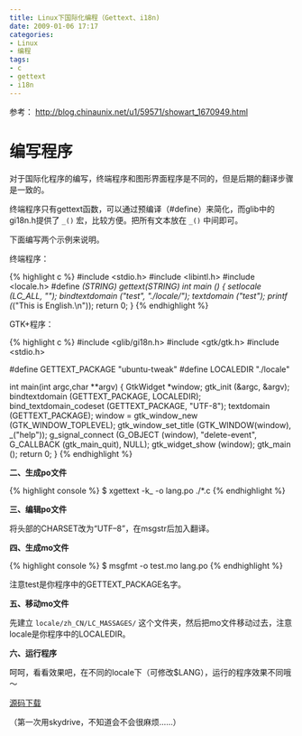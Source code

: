 ```yaml
---
title: Linux下国际化编程（Gettext、i18n)
date: 2009-01-06 17:17
categories:
- Linux
- 编程
tags:
- c
- gettext
- i18n
---
```


参考： <http://blog.chinaunix.net/u1/59571/showart_1670949.html>

编写程序
========

对于国际化程序的编写，终端程序和图形界面程序是不同的，但是后期的翻译步骤是一致的。

终端程序只有gettext函数，可以通过预编译（\#define）来简化，而glib中的gi18n.h提供了
`_()` 宏，比较方便。把所有文本放在 `_()` 中间即可。

下面编写两个示例来说明。

终端程序：

{% highlight c %}
#include <stdio.h>
#include <libintl.h>
#include <locale.h>
#define _(STRING) gettext(STRING)
int main () {
    setlocale (LC_ALL, "");
    bindtextdomain ("test", "./locale/");
    textdomain ("test");
    printf (_("This is English.\n"));
    return 0;
}
{% endhighlight %}

GTK+程序：

{% highlight c %}
#include <glib/gi18n.h>
#include <gtk/gtk.h>
#include <stdio.h>

#define GETTEXT_PACKAGE "ubuntu-tweak"
#define LOCALEDIR "./locale"

int main(int argc,char **argv)
{
    GtkWidget *window;
    gtk_init (&argc, &argv);
    bindtextdomain (GETTEXT_PACKAGE, LOCALEDIR);
    bind_textdomain_codeset (GETTEXT_PACKAGE, "UTF-8");
    textdomain (GETTEXT_PACKAGE);
    window = gtk_window_new (GTK_WINDOW_TOPLEVEL);
    gtk_window_set_title (GTK_WINDOW(window), _("help"));
    g_signal_connect (G_OBJECT (window), "delete-event", G_CALLBACK (gtk_main_quit), NULL);
    gtk_widget_show (window);
    gtk_main ();
    return 0;
}
{% endhighlight %}

**二、生成po文件**

{% highlight console %}
$ xgettext -k_ -o lang.po ./*.c
{% endhighlight %}

**三、编辑po文件**

将头部的CHARSET改为“UTF–8”，在msgstr后加入翻译。

**四、生成mo文件**

{% highlight console %}
$ msgfmt -o test.mo lang.po
{% endhighlight %}

注意test是你程序中的GETTEXT\_PACKAGE名字。

**五、移动mo文件**

先建立 `locale/zh_CN/LC_MASSAGES/`
这个文件夹，然后把mo文件移动过去，注意locale是你程序中的LOCALEDIR。

**六、运行程序**

呵呵，看看效果吧，在不同的locale下（可修改\$LANG），运行的程序效果不同哦～

[源码下载](http://cid\–162cb1a1d5fea75d.skydrive.live.com/self.aspx/.Public/i18n.7z)

（第一次用skydrive，不知道会不会很麻烦……）

